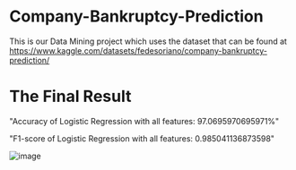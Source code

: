 # Company-Bankruptcy-Prediction

This is our Data Mining project which uses the dataset that can be found at https://www.kaggle.com/datasets/fedesoriano/company-bankruptcy-prediction/

# The Final Result
"Accuracy of Logistic Regression with all features: 97.0695970695971%"

"F1-score of Logistic Regression with all features: 0.985041136873598"

![image](https://github.com/meowton27/Company-Bankruptcy-Prediction/assets/90786930/8707b113-a0e9-4450-b65f-0ba105cc140f)
